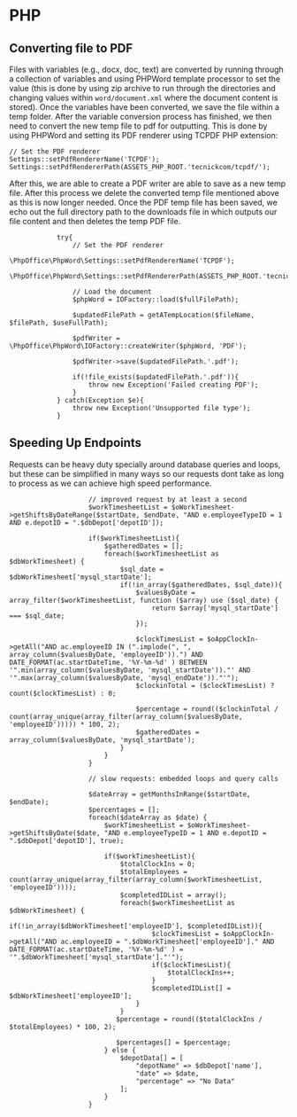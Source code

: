 # PHP

## Converting file to PDF

Files with variables (e.g., docx, doc, text) are converted by running through a collection of variables and using PHPWord template processor to set the value (this is done by using zip archive to run through the directories and changing values within `word/document.xml` where the document content is stored). Once the variables have been converted, we save the file within a temp folder.
After the variable conversion process has finished, we then need to convert the new temp file to pdf for outputting. This is done by using PHPWord and setting its PDF renderer using TCPDF PHP extension:

```
// Set the PDF renderer
Settings::setPdfRendererName('TCPDF');
Settings::setPdfRendererPath(ASSETS_PHP_ROOT.'tecnickcom/tcpdf/');
```

After this, we are able to create a PDF writer are able to save as a new temp file. After this process we delete the converted temp file mentioned above as this is now longer needed. Once the PDF temp file has been saved, we echo out the full directory path to the downloads file in which outputs our file content and then deletes the temp PDF file. 

```
            try{
                // Set the PDF renderer
                \PhpOffice\PhpWord\Settings::setPdfRendererName('TCPDF');
                \PhpOffice\PhpWord\Settings::setPdfRendererPath(ASSETS_PHP_ROOT.'tecnickcom/tcpdf/');

                // Load the document
                $phpWord = IOFactory::load($fullFilePath);

                $updatedFilePath = getATempLocation($fileName, $filePath, $useFullPath);                

                $pdfWriter = \PhpOffice\PhpWord\IOFactory::createWriter($phpWord, 'PDF');

                $pdfWriter->save($updatedFilePath.'.pdf');                 

                if(!file_exists($updatedFilePath.'.pdf')){
                    throw new Exception('Failed creating PDF');
                }
            } catch(Exception $e){
                throw new Exception('Unsupported file type');
            }
```

## Speeding Up Endpoints 

Requests can be heavy duty specially around database queries and loops, but these can be simplified in many ways so our requests dont take as long to process as we can achieve high speed performance.

```
                    // improved request by at least a second
                    $workTimesheetList = $oWorkTimesheet->getShiftsByDateRange($startDate, $endDate, "AND e.employeeTypeID = 1 AND e.depotID = ".$dbDepot['depotID']);

                    if($workTimesheetList){
                        $gatheredDates = [];
                        foreach($workTimesheetList as $dbWorkTimesheet) {
                            $sql_date = $dbWorkTimesheet['mysql_startDate'];
                            if(!in_array($gatheredDates, $sql_date)){
                                $valuesByDate = array_filter($workTimesheetList, function ($array) use ($sql_date) {
                                    return $array['mysql_startDate'] === $sql_date;
                                });

                                $clockTimesList = $oAppClockIn->getAll("AND ac.employeeID IN (".implode(", ", array_column($valuesByDate, 'employeeID')).") AND DATE_FORMAT(ac.startDateTime, '%Y-%m-%d' ) BETWEEN '".min(array_column($valuesByDate, 'mysql_startDate'))."' AND '".max(array_column($valuesByDate, 'mysql_endDate'))."'");
                                $clockinTotal = ($clockTimesList) ? count($clockTimesList) : 0;

                                $percentage = round(($clockinTotal / count(array_unique(array_filter(array_column($valuesByDate, 'employeeID'))))) * 100, 2);
                                $gatheredDates = array_column($valuesByDate, 'mysql_startDate');
                            }
                        }
                    }

                    // slow requests: embedded loops and query calls

                    $dateArray = getMonthsInRange($startDate, $endDate);
                    $percentages = [];
                    foreach($dateArray as $date) {
                        $workTimesheetList = $oWorkTimesheet->getShiftsByDate($date, "AND e.employeeTypeID = 1 AND e.depotID = ".$dbDepot['depotID'], true);

                        if($workTimesheetList){
                            $totalClockIns = 0;
                            $totalEmployees = count(array_unique(array_filter(array_column($workTimesheetList, 'employeeID'))));
                            $completedIDList = array();
                            foreach($workTimesheetList as $dbWorkTimesheet) {
                                if(!in_array($dbWorkTimesheet['employeeID'], $completedIDList)){
                                    $clockTimesList = $oAppClockIn->getAll("AND ac.employeeID = ".$dbWorkTimesheet['employeeID']." AND DATE_FORMAT(ac.startDateTime, '%Y-%m-%d' ) = '".$dbWorkTimesheet['mysql_startDate']."'");
                                    if($clockTimesList){
                                        $totalClockIns++;
                                    }
                                    $completedIDList[] = $dbWorkTimesheet['employeeID'];
                                }
                            }
                           $percentage = round(($totalClockIns / $totalEmployees) * 100, 2);

                           $percentages[] = $percentage;
                        } else {
                            $depotData[] = [
                                "depotName" => $dbDepot['name'],
                                "date" => $date,
                                "percentage" => "No Data"
                            ];
                        }
                    }
```
